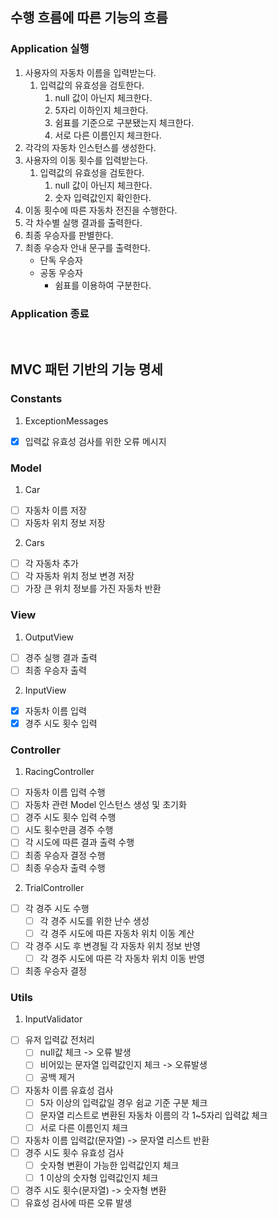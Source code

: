 ## 수행 흐름에 따른 기능의 흐름
### Application 실행
1. 사용자의 자동차 이름을 입력받는다.
   1. 입력값의 유효성을 검토한다.
      1. null 값이 아닌지 체크한다.
      2. 5자리 이하인지 체크한다.
      3. 쉼표를 기준으로 구분됐는지 체크한다.
      4. 서로 다른 이름인지 체크한다.
2. 각각의 자동차 인스턴스를 생성한다.
3. 사용자의 이동 횟수를 입력받는다.
   1. 입력값의 유효성을 검토한다.
      1. null 값이 아닌지 체크한다.
      2. 숫자 입력값인지 확인한다.
4. 이동 횟수에 따른 자동차 전진을 수행한다.
5. 각 차수별 실행 결과를 출력한다.
6. 최종 우승자를 판별한다.
7. 최종 우승자 안내 문구를 출력한다.
   * 단독 우승자
   * 공동 우승자
     * 쉼표를 이용하여 구분한다.
     
### Application 종료

<br>

## MVC 패턴 기반의 기능 명세
### Constants
1. ExceptionMessages
- [x] 입력값 유효성 검사를 위한 오류 메시지

### Model
1. Car
- [ ] 자동차 이름 저장
- [ ] 자동차 위치 정보 저장
2. Cars
- [ ] 각 자동차 추가
- [ ] 각 자동차 위치 정보 변경 저장
- [ ] 가장 큰 위치 정보를 가진 자동차 반환

### View
1. OutputView
- [ ] 경주 실행 결과 출력
- [ ] 최종 우승자 출력

2. InputView 
- [x] 자동차 이름 입력
- [x] 경주 시도 횟수 입력

### Controller
1. RacingController
- [ ] 자동차 이름 입력 수행
- [ ] 자동차 관련 Model 인스턴스 생성 및 초기화
- [ ] 경주 시도 횟수 입력 수행
- [ ] 시도 횟수만큼 경주 수행
- [ ] 각 시도에 따른 결과 출력 수행
- [ ] 최종 우승자 결정 수행
- [ ] 최종 우승자 출력 수행
2. TrialController
- [ ] 각 경주 시도 수행
  - [ ] 각 경주 시도를 위한 난수 생성
  - [ ] 각 경주 시도에 따른 자동차 위치 이동 계산
- [ ] 각 경주 시도 후 변경될 각 자동차 위치 정보 반영
  - [ ] 각 경주 시도에 따른 각 자동차 위치 이동 반영
- [ ] 최종 우승자 결정

### Utils
1. InputValidator
- [ ] 유저 입력값 전처리
  - [ ] null값 체크 -> 오류 발생
  - [ ] 비어있는 문자열 입력값인지 체크 -> 오류발생
  - [ ] 공백 제거
- [ ] 자동차 이름 유효성 검사
  - [ ] 5자 이상의 입력값일 경우 쉼교 기준 구분 체크
  - [ ] 문자열 리스트로 변환된 자동차 이름의 각 1~5자리 입력값 체크
  - [ ] 서로 다른 이름인지 체크
- [ ] 자동차 이름 입력값(문자열) -> 문자열 리스트 반환
- [ ] 경주 시도 횟수 유효성 검사
  - [ ] 숫자형 변환이 가능한 입력값인지 체크
  - [ ] 1 이상의 숫자형 입력값인지 체크
- [ ] 경주 시도 횟수(문자열) -> 숫자형 변환
- [ ] 유효성 검사에 따른 오류 발생